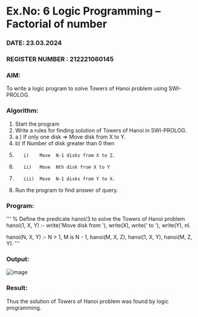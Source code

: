 # Ex.No: 6   Logic Programming – Factorial of number   
### DATE: 23.03.2024                                                                        
### REGISTER NUMBER : 212221060145
### AIM: 
To  write  a logic program  to solve Towers of Hanoi problem  using SWI-PROLOG. 
### Algorithm:
1. Start the program
2.  Write a rules for finding solution of Towers of Hanoi in SWI-PROLOG.
3.  a )	If only one disk  => Move disk from X to Y.
4.  b)	If Number of disk greater than 0 then
5.        i)	Move  N-1 disks from X to Z.
6.        ii)	Move  Nth disk from X to Y
7.        iii)	Move  N-1 disks from Y to X.
8. Run the program  to find answer of  query.

### Program:

'''
% Define the predicate hanoi/3 to solve the Towers of Hanoi problem
hanoi(1, X, Y) :-
    write('Move disk from '), write(X), write(' to '), write(Y), nl.

hanoi(N, X, Y) :-
    N > 1,
    M is N - 1,
    hanoi(M, X, Z),
    hanoi(1, X, Y),
    hanoi(M, Z, Y).
'''


### Output:
![image](https://github.com/Logesh-KS/AI_Lab_2023-24/assets/113246318/17b393b5-7594-47f4-8a11-85c75c08a294)



### Result:
Thus the solution of Towers of Hanoi problem was found by logic programming.
